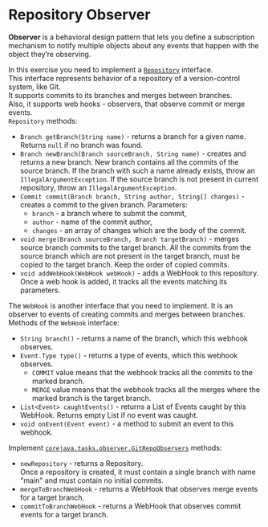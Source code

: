 # Repository Observer
**Observer** is a behavioral design pattern that lets you define a subscription mechanism to notify multiple objects about any events that happen with the object they’re observing.

In this exercise you need to implement a [`Repository`](src/main/java/corejava/tasks/observer/Repository.java) interface.\
This interface represents behavior of a repository of a version-control system, like Git.\
It supports commits to its branches and merges between branches.\
Also, it supports web hooks - observers, that observe commit or merge events.\
`Repository` methods:
- `Branch getBranch(String name)` - returns a branch for a given name. Returns `null` if no branch was found.
- `Branch newBranch(Branch sourceBranch, String name)` - creates and returns a new branch.
  New branch contains all the commits of the source branch.
  If the branch with such a name already exists, throw an `IllegalArgumentException`.
  If the source branch is not present in current repository, throw an `IllegalArgumentException`.
- `Commit commit(Branch branch, String author, String[] changes)` - creates a commit to the given branch. Parameters:
  - `branch` - a branch where to submit the commit,
  - `author` - name of the commit author,
  - `changes` - an array of changes which are the body of the commit.
- `void merge(Branch sourceBranch, Branch targetBranch)` - merges source branch commits to the target branch.
  All the commits from the source branch which are not present in the target branch, must be copied to the target branch.
  Keep the order of copied commits.
- `void addWebHook(WebHook webHook)` - adds a WebHook to this repository.
  Once a web hook is added, it tracks all the events matching its parameters.

The `WebHook` is another interface that you need to implement.
It is an observer to events of creating commits and merges between branches. Methods of the `WebHook` interface:
- `String branch()` - returns a name of the branch, which this webhook observes. 
- `Event.Type type()` - returns a type of events, which this webhook observes.
  - `COMMIT` value means that the webhook tracks all the commits to the marked branch.
  - `MERGE` value means that the webhook tracks all the merges where the marked branch is the target branch.
- `List<Event> caughtEvents()` - returns a List of Events caught by this WebHook. Returns empty List if no event was caught.
- `void onEvent(Event event)` - a method to submit an event to this webhook.

Implement [`corejava.tasks.observer.GitRepoObservers`](src/main/java/corejava/tasks/observer/GitRepoObservers.java) methods:
- `newRepository` - returns a Repository.\
  Once a repository is created, it must contain a single branch with name "main" and must contain no initial commits.
- `mergeToBranchWebHook` - returns a WebHook that observes merge events for a target branch.
- `commitToBranchWebHook` - returns a WebHook that observes commit events for a target branch.